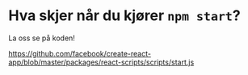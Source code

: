# Hva skjer når du kjører `npm start`?

La oss se på koden!

https://github.com/facebook/create-react-app/blob/master/packages/react-scripts/scripts/start.js
